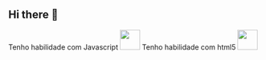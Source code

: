## Hi there 👋

Tenho habilidade com Javascript
<img src="https://cdn.jsdelivr.net/gh/devicons/devicon@latest/icons/javascript/javascript-original.svg" width="40" height="40"/>
Tenho habilidade com html5
<img src="https://cdn.jsdelivr.net/gh/devicons/devicon@latest/icons/html5/html5-original.svg" width="40" height="40"/>
          
          


